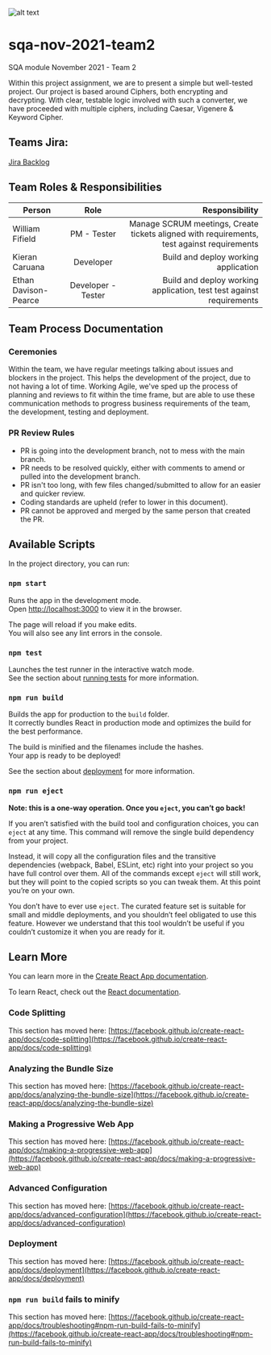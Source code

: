 ![alt text](https://cdn.glitch.com/9d50421d-0dee-4efc-8f0a-51d50515a54b%2Fteam2-logo.png?v=1561414377429)
# sqa-nov-2021-team2
SQA module November 2021 - Team 2

Within this project assignment, we are to present a simple but well-tested project.
Our project is based around Ciphers, both encrypting and decrypting. With clear, testable logic involved with such a converter, we have proceeded with multiple ciphers, including Caesar, Vigenere & Keyword Cipher. 

## Teams Jira:
[Jira Backlog](https://lgim-ada.atlassian.net/jira/software/projects/SA1/boards/1/roadmap "Jira Backlog")

## Team Roles & Responsibilities

| Person        | Role          | Responsibility            |
| ------------- |:-------------:| -------------:|
| William Fifield      | PM - Tester | Manage SCRUM meetings, Create tickets aligned with requirements, test against requirements |
| Kieran Caruana      | Developer      |   Build and deploy working application |
| Ethan Davison-Pearce | Developer - Tester      |    Build and deploy working application, test test against requirements |

## Team Process Documentation
### Ceremonies
Within the team, we have regular meetings talking about issues and blockers in the project. This helps the development of the project, due to not having a lot of time. Working Agile, we've sped up the process of planning and reviews to fit within the time frame, but are able to use these communication methods to progress business requirements of the team, the development, testing and deployment.
### PR Review Rules
- PR is going into the development branch, not to mess with the main branch.
- PR needs to be resolved quickly, either with comments to amend or pulled into the development branch.
- PR isn't too long, with few files changed/submitted to allow for an easier and quicker review.
- Coding standards are upheld (refer to lower in this document).
- PR cannot be approved and merged by the same person that created the PR. 



## Available Scripts

In the project directory, you can run:

### `npm start`

Runs the app in the development mode.\
Open [http://localhost:3000](http://localhost:3000) to view it in the browser.

The page will reload if you make edits.\
You will also see any lint errors in the console.

### `npm test`

Launches the test runner in the interactive watch mode.\
See the section about [running tests](https://facebook.github.io/create-react-app/docs/running-tests) for more information.

### `npm run build`

Builds the app for production to the `build` folder.\
It correctly bundles React in production mode and optimizes the build for the best performance.

The build is minified and the filenames include the hashes.\
Your app is ready to be deployed!

See the section about [deployment](https://facebook.github.io/create-react-app/docs/deployment) for more information.

### `npm run eject`

**Note: this is a one-way operation. Once you `eject`, you can’t go back!**

If you aren’t satisfied with the build tool and configuration choices, you can `eject` at any time. This command will remove the single build dependency from your project.

Instead, it will copy all the configuration files and the transitive dependencies (webpack, Babel, ESLint, etc) right into your project so you have full control over them. All of the commands except `eject` will still work, but they will point to the copied scripts so you can tweak them. At this point you’re on your own.

You don’t have to ever use `eject`. The curated feature set is suitable for small and middle deployments, and you shouldn’t feel obligated to use this feature. However we understand that this tool wouldn’t be useful if you couldn’t customize it when you are ready for it.

## Learn More

You can learn more in the [Create React App documentation](https://facebook.github.io/create-react-app/docs/getting-started).

To learn React, check out the [React documentation](https://reactjs.org/).

### Code Splitting

This section has moved here: [https://facebook.github.io/create-react-app/docs/code-splitting](https://facebook.github.io/create-react-app/docs/code-splitting)

### Analyzing the Bundle Size

This section has moved here: [https://facebook.github.io/create-react-app/docs/analyzing-the-bundle-size](https://facebook.github.io/create-react-app/docs/analyzing-the-bundle-size)

### Making a Progressive Web App

This section has moved here: [https://facebook.github.io/create-react-app/docs/making-a-progressive-web-app](https://facebook.github.io/create-react-app/docs/making-a-progressive-web-app)

### Advanced Configuration

This section has moved here: [https://facebook.github.io/create-react-app/docs/advanced-configuration](https://facebook.github.io/create-react-app/docs/advanced-configuration)

### Deployment

This section has moved here: [https://facebook.github.io/create-react-app/docs/deployment](https://facebook.github.io/create-react-app/docs/deployment)

### `npm run build` fails to minify

This section has moved here: [https://facebook.github.io/create-react-app/docs/troubleshooting#npm-run-build-fails-to-minify](https://facebook.github.io/create-react-app/docs/troubleshooting#npm-run-build-fails-to-minify)
